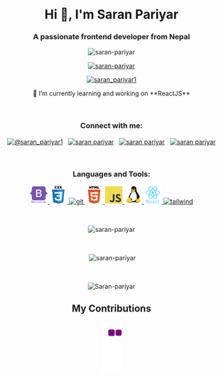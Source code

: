 <center style="">
  <h1 align="center" >Hi 👋, I'm Saran Pariyar</h1>
  <h3 align="center">A passionate frontend developer from Nepal</h3>

  <p align="center">
    <img
      src="https://komarev.com/ghpvc/?username=saran-pariyar&label=Profile%20views&color=0e75b6&style=flat"
      alt="saran-pariyar"
    />
  </p>
  <p align="center">
    <a href="https://github.com/ryo-ma/github-profile-trophy"
      ><img
        src="https://github-profile-trophy.vercel.app/?username=Saran-pariyar"
        alt="saran-pariyar"
    /></a>
  </p>

  <p align="center">
    <a href="https://twitter.com/saran_pariyar1" target="blank"
      ><img
        src="https://img.shields.io/twitter/follow/saran_pariyar1?logo=twitter&style=for-the-badge"
        alt="saran_pariyar1"
    /></a>
  </p>

   <p align="center"> 🌱 I’m currently learning and working on **ReactJS**  </p>
<br>

  <h3 align="center">Connect with me:</h3>

  <p align="center">
    <a
      href="[https://twitter.com/saran_pariyar1](https://twitter.com/saran_pariyar1)"
      target="blank"
      ><img
        align="center"
        src="https://raw.githubusercontent.com/rahuldkjain/github-profile-readme-generator/master/src/images/icons/Social/twitter.svg"
        alt="@saran_pariyar1"
        height="30"
        width="40"
    /></a>
    &nbsp;
    <a
      href="[https://linkedin.com/in/Saran Pariyar](https://www.linkedin.com/in/saran-pariyar-5078b5217/)"
      target="blank"
      ><img
        align="center"
        src="https://raw.githubusercontent.com/rahuldkjain/github-profile-readme-generator/master/src/images/icons/Social/linked-in-alt.svg"
        alt="saran pariyar"
        height="30"
        width="40"
    /></a>
    &nbsp;
    <a
      href="[https://fb.com/saran pariyar](https://www.facebook.com/saran.pariyar.50/)"
      target="blank"
      ><img
        align="center"
        src="https://raw.githubusercontent.com/rahuldkjain/github-profile-readme-generator/master/src/images/icons/Social/facebook.svg"
        alt="saran pariyar"
        height="30"
        width="40"
    /></a>
    &nbsp;
    <a
      href="[https://instagram.com/saran_pariyar1](https://www.instagram.com/saran_pariyar1/)"
      target="blank"
      ><img
        align="center"
        src="https://raw.githubusercontent.com/rahuldkjain/github-profile-readme-generator/master/src/images/icons/Social/instagram.svg"
        alt="saran pariyar"
        height="30"
        width="40"
    /></a>
  </p>
<br>
  <h3 align="center">Languages and Tools:</h3>
  <p align="center">
    <a href="https://getbootstrap.com" target="_blank" rel="noreferrer">
      <img
        src="https://raw.githubusercontent.com/devicons/devicon/master/icons/bootstrap/bootstrap-plain-wordmark.svg"
        alt="bootstrap"
        width="40"
        height="40"
      />
    </a>
    <a href="https://www.w3schools.com/css/" target="_blank" rel="noreferrer">
      <img
        src="https://raw.githubusercontent.com/devicons/devicon/master/icons/css3/css3-original-wordmark.svg"
        alt="css3"
        width="40"
        height="40"
      />
    </a>
    <a href="https://git-scm.com/" target="_blank" rel="noreferrer">
      <img
        src="https://www.vectorlogo.zone/logos/git-scm/git-scm-icon.svg"
        alt="git"
        width="40"
        height="40"
      />
    </a>
    <a href="https://www.w3.org/html/" target="_blank" rel="noreferrer">
      <img
        src="https://raw.githubusercontent.com/devicons/devicon/master/icons/html5/html5-original-wordmark.svg"
        alt="html5"
        width="40"
        height="40"
      />
    </a>
    <a
      href="https://developer.mozilla.org/en-US/docs/Web/JavaScript"
      target="_blank"
      rel="noreferrer"
    >
      <img
        src="https://raw.githubusercontent.com/devicons/devicon/master/icons/javascript/javascript-original.svg"
        alt="javascript"
        width="40"
        height="40"
      />
    </a>
    <a href="https://www.linux.org/" target="_blank" rel="noreferrer">
      <img
        src="https://raw.githubusercontent.com/devicons/devicon/master/icons/linux/linux-original.svg"
        alt="linux"
        width="40"
        height="40"
      />
    </a>
    <a href="https://reactjs.org/" target="_blank" rel="noreferrer">
      <img
        src="https://raw.githubusercontent.com/devicons/devicon/master/icons/react/react-original-wordmark.svg"
        alt="react"
        width="40"
        height="40"
      />
    </a>
    <a href="https://tailwindcss.com/" target="_blank" rel="noreferrer">
      <img
        src="https://www.vectorlogo.zone/logos/tailwindcss/tailwindcss-icon.svg"
        alt="tailwind"
        width="40"
        height="40"
      />
    </a>
  </p>
  <br />
  <p align="center">
    <img
      align="center"
      src="https://github-readme-stats.vercel.app/api/top-langs?username=saran-pariyar&show_icons=true&locale=en&layout=compact"
      alt="saran-pariyar"
    />
  </p>
  <br />
  <p align="center">
    &nbsp;<img
      align="center"
      src="https://github-readme-stats.vercel.app/api?username=saran-pariyar&show_icons=true&locale=en"
      alt="saran-pariyar"
    />
  </p>
<br />
<p align="center">
  <img
  align="center"
    src="https://github-readme-streak-stats.herokuapp.com/?user=Saran-pariyar"
    alt="Saran-pariyar"
  />
</p>

<h2 align="center">  My Contributions </h2>

![snake gif](https://github.com/Saran-pariyar/Saran-pariyar/blob/output/github-contribution-grid-snake.gif)

</center>
